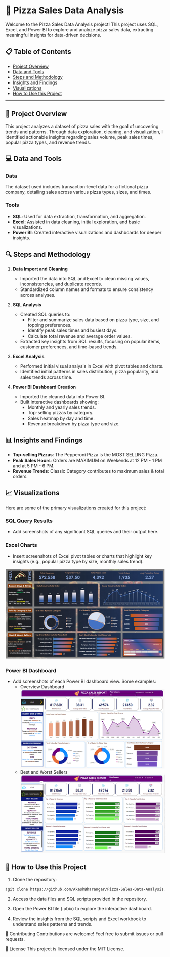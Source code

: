 # 🍕 Pizza Sales Data Analysis

Welcome to the Pizza Sales Data Analysis project! This project uses SQL, Excel, and Power BI to explore and analyze pizza sales data, extracting meaningful insights for data-driven decisions. 

## 📋 Table of Contents

- [Project Overview](#project-overview)
- [Data and Tools](#data-and-tools)
- [Steps and Methodology](#steps-and-methodology)
- [Insights and Findings](#insights-and-findings)
- [Visualizations](#visualizations)
- [How to Use this Project](#how-to-use-this-project)

---

## 📝 Project Overview

This project analyzes a dataset of pizza sales with the goal of uncovering trends and patterns. Through data exploration, cleaning, and visualization, I identified actionable insights regarding sales volume, peak sales times, popular pizza types, and revenue trends.

## 💻 Data and Tools

### Data
The dataset used includes transaction-level data for a fictional pizza company, detailing sales across various pizza types, sizes, and times.

### Tools
- **SQL**: Used for data extraction, transformation, and aggregation.
- **Excel**: Assisted in data cleaning, initial exploration, and basic visualizations.
- **Power BI**: Created interactive visualizations and dashboards for deeper insights.

## 🔍 Steps and Methodology

1. **Data Import and Cleaning**
   - Imported the data into SQL and Excel to clean missing values, inconsistencies, and duplicate records.
   - Standardized column names and formats to ensure consistency across analyses.

2. **SQL Analysis**
   - Created SQL queries to:
     - Filter and summarize sales data based on pizza type, size, and topping preferences.
     - Identify peak sales times and busiest days.
     - Calculate total revenue and average order values.
   - Extracted key insights from SQL results, focusing on popular items, customer preferences, and time-based trends.

3. **Excel Analysis**
   - Performed initial visual analysis in Excel with pivot tables and charts.
   - Identified initial patterns in sales distribution, pizza popularity, and sales trends across time.

4. **Power BI Dashboard Creation**
   - Imported the cleaned data into Power BI.
   - Built interactive dashboards showing:
     - Monthly and yearly sales trends.
     - Top-selling pizzas by category.
     - Sales heatmap by day and time.
     - Revenue breakdown by pizza type and size.

## 📊 Insights and Findings

- **Top-selling Pizzas**: The Pepperoni Pizza is the MOST SELLING Pizza.
- **Peak Sales Hours**: Orders are MAXIMUM on Weekends at 12 PM - 1 PM and at 5 PM - 6 PM.
- **Revenue Trends**: Classic Category contributes to maximum sales & total orders.

## 📈 Visualizations

Here are some of the primary visualizations created for this project:

### SQL Query Results
- Add screenshots of any significant SQL queries and their output here.

### Excel Charts
- Insert screenshots of Excel pivot tables or charts that highlight key insights (e.g., popular pizza type by size, monthly sales trend).

![MS Excel Dashboard](https://github.com/AkashBharangar/Pizza-Sales-Data-Analysis/blob/23ec73c850b630878494a45fd6301ddd2ae6473c/Images/MS%20Excel%20Dashboard.png)

### Power BI Dashboard
- Add screenshots of each Power BI dashboard view. Some examples:
  - Overview Dashboard
    ![Power BI Dashboard](https://github.com/AkashBharangar/Pizza-Sales-Data-Analysis/blob/e49dc8a0315f37f51568a7ad1f6fd0eb3829396a/Images/Power%20BI%20Dashboard.png)
  - Best and Worst Sellers
    ![Power BI Best/Worst Selelrs Dashboard](https://github.com/AkashBharangar/Pizza-Sales-Data-Analysis/blob/e49dc8a0315f37f51568a7ad1f6fd0eb3829396a/Images/Power%20BI%20Dashboard%20Pizza%20Sellers.png)
 

## 🚀 How to Use this Project
1. Clone the repository:
```markdown
!git clone https://github.com/AkashBharangar/Pizza-Sales-Data-Analysis.git
```
2. Access the data files and SQL scripts provided in the repository.

3. Open the Power BI file (.pbix) to explore the interactive dashboard.

4. Review the insights from the SQL scripts and Excel workbook to understand sales patterns and trends.

🤝 Contributing
Contributions are welcome! Feel free to submit issues or pull requests.

📜 License
This project is licensed under the MIT License.
